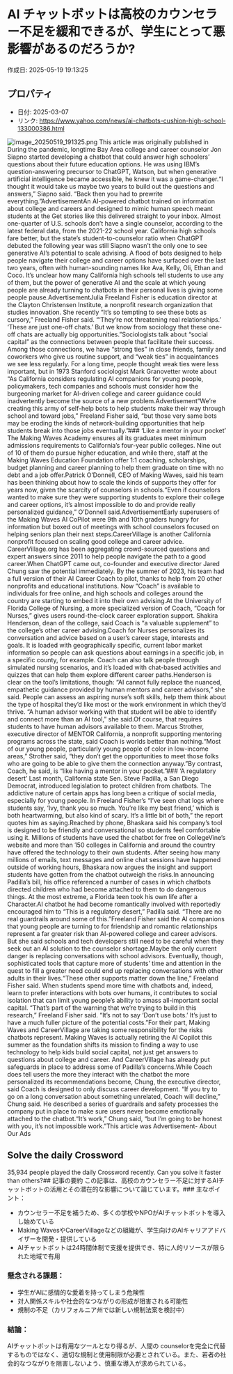 # AI チャットボットは高校のカウンセラー不足を緩和できるが、学生にとって悪影響があるのだろうか?

作成日: 2025-05-19 19:13:25

## プロパティ

- 日付: 2025-03-07
- リンク: https://www.yahoo.com/news/ai-chatbots-cushion-high-school-133000386.html

![image_20250519_191325.png](../assets/image_20250519_191325.png)
This article was originally published in During the pandemic, longtime Bay Area college and career counselor Jon Siapno started developing a chatbot that could answer high schoolers’ questions about their future education options. He was using IBM’s question-answering precursor to ChatGPT, Watson, but when generative artificial intelligence became accessible, he knew it was a game-changer.“I thought it would take us maybe two years to build out the questions and answers,” Siapno said. “Back then you had to prewrite everything.”AdvertisementAn AI-powered chatbot trained on information about college and careers and designed to mimic human speech meant students at the Get stories like this delivered straight to your inbox. Almost one-quarter of U.S. schools don’t have a single counselor, according to the latest federal data, from the 2021-22 school year. California high schools fare better, but the state’s student-to-counselor ratio when ChatGPT debuted the following year was still Siapno wasn’t the only one to see generative AI’s potential to scale advising. A flood of bots designed to help people navigate their college and career options have surfaced over the last two years, often with human-sounding names like Ava, Kelly, Oli, Ethan and Coco. It’s unclear how many California high schools tell students to use any of them, but the power of generative AI and the scale at which young people are already turning to chatbots in their personal lives is giving some people pause.AdvertisementJulia Freeland Fisher is education director at the Clayton Christensen Institute, a nonprofit research organization that studies innovation. She recently “It’s so tempting to see these bots as cursory,” Freeland Fisher said. “‘They’re not threatening real relationships.’ ‘These are just one-off chats.’ But we know from sociology that these one-off chats are actually big opportunities.”Sociologists talk about “social capital” as the connections between people that facilitate their success. Among those connections, we have “strong ties” in close friends, family and coworkers who give us routine support, and “weak ties” in acquaintances we see less regularly. For a long time, people thought weak ties were less important, but in 1973 Stanford sociologist Mark Granovetter wrote about “As California considers regulating AI companions for young people, policymakers, tech companies and schools must consider how the burgeoning market for AI-driven college and career guidance could inadvertently become the source of a new problem.Advertisement“We’re creating this army of self-help bots to help students make their way through school and toward jobs,” Freeland Fisher said, “but those very same bots may be eroding the kinds of network-building opportunities that help students break into those jobs eventually.”### ‘Like a mentor in your pocket’
The Making Waves Academy ensures all its graduates meet minimum admissions requirements to California’s four-year public colleges. Nine out of 10 of them do pursue higher education, and while there, staff at the Making Waves Education Foundation offer 1:1 coaching, scholarships, budget planning and career planning to help them graduate on time with no debt and a job offer.Patrick O’Donnell, CEO of Making Waves, said his team has been thinking about how to scale the kinds of supports they offer for years now, given the scarcity of counselors in schools.“Even if counselors wanted to make sure they were supporting students to explore their college and career options, it’s almost impossible to do and provide really personalized guidance,” O’Donnell said.AdvertisementEarly superusers of the Making Waves AI CoPilot were 9th and 10th graders hungry for information but boxed out of meetings with school counselors focused on helping seniors plan their next steps.CareerVillage is another California nonprofit focused on scaling good college and career advice. CareerVillage.org has been aggregating crowd-sourced questions and expert answers since 2011 to help people navigate the path to a good career.When ChatGPT came out, co-founder and executive director Jared Chung saw the potential immediately. By the summer of 2023, his team had a full version of their AI Career Coach to pilot, thanks to help from 20 other nonprofits and educational institutions. Now “Coach” is available to individuals for free online, and high schools and colleges around the country are starting to embed it into their own advising.At the University of Florida College of Nursing, a more specialized version of Coach, “Coach for Nurses,” gives users round-the-clock career exploration support. Shakira Henderson, dean of the college, said Coach is “a valuable supplement” to the college’s other career advising.Coach for Nurses personalizes its conversation and advice based on a user’s career stage, interests and goals. It is loaded with geographically specific, current labor market information so people can ask questions about earnings in a specific job, in a specific county, for example. Coach can also talk people through simulated nursing scenarios, and it’s loaded with chat-based activities and quizzes that can help them explore different career paths.Henderson is clear on the tool’s limitations, though: “AI cannot fully replace the nuanced, empathetic guidance provided by human mentors and career advisors,” she said. People can assess an aspiring nurse’s soft skills, help them think about the type of hospital they’d like most or the work environment in which they’d thrive. “A human advisor working with that student will be able to identify and connect more than an AI tool,” she said.Of course, that requires students to have human advisors available to them. Marcus Strother, executive director of MENTOR California, a nonprofit supporting mentoring programs across the state, said Coach is worlds better than nothing.“Most of our young people, particularly young people of color in low-income areas,” Strother said, “they don’t get the opportunities to meet those folks who are going to be able to give them the connection anyway.”By contrast, Coach, he said, is “like having a mentor in your pocket.”### ‘A regulatory desert’
Last month, California state Sen. Steve Padilla, a San Diego Democrat, introduced legislation to protect children from chatbots. The addictive nature of certain apps has long been a critique of social media, especially for young people. In Freeland Fisher’s “I’ve seen chat logs where students say, ‘Ivy, thank you so much. You’re like my best friend,’ which is both heartwarming, but also kind of scary. It’s a little bit of both,” the report quotes him as saying.Reached by phone, Bhaskara said his company’s tool is designed to be friendly and conversational so students feel comfortable using it. Millions of students have used the chatbot for free on CollegeVine’s website and more than 150 colleges in California and around the country have offered the technology to their own students. After seeing how many millions of emails, text messages and online chat sessions have happened outside of working hours, Bhaskara now argues the insight and support students have gotten from the chatbot outweigh the risks.In announcing Padilla’s bill, his office referenced a number of cases in which chatbots directed children who had become attached to them to do dangerous things. At the most extreme, a Florida teen took his own life after a Character.AI chatbot he had become romantically involved with reportedly encouraged him to “This is a regulatory desert,” Padilla said. “There are no real guardrails around some of this.”Freeland Fisher said the AI companions that young people are turning to for friendship and romantic relationships represent a far greater risk than AI-powered college and career advisors. But she said schools and tech developers still need to be careful when they seek out an AI solution to the counselor shortage.Maybe the only current danger is replacing conversations with school advisors. Eventually, though, sophisticated tools that capture more of students’ time and attention in the quest to fill a greater need could end up replacing conversations with other adults in their lives.“These other supports matter down the line,” Freeland Fisher said. When students spend more time with chatbots and, indeed, learn to prefer interactions with bots over humans, it contributes to social isolation that can limit young people’s ability to amass all-important social capital. “That’s part of the warning that we’re trying to build in this research,” Freeland Fisher said. “It’s not to say ‘Don’t use bots.’ It’s just to have a much fuller picture of the potential costs.”For their part, Making Waves and CareerVillage are taking some responsibility for the risks chatbots represent. Making Waves is actually retiring the AI Copilot this summer as the foundation shifts its mission to finding a way to use technology to help kids build social capital, not just get answers to questions about college and career. And CareerVillage has already put safeguards in place to address some of Padilla’s concerns.While Coach does tell users the more they interact with the chatbot the more personalized its recommendations become, Chung, the executive director, said Coach is designed to only discuss career development. “If you try to go on a long conversation about something unrelated, Coach will decline,” Chung said. He described a series of guardrails and safety processes the company put in place to make sure users never become emotionally attached to the chatbot.“It’s work,” Chung said, “but I’m going to be honest with you, it’s not impossible work.”This article was Advertisement- About Our Ads
## Solve the daily Crossword
35,934 people played the daily Crossword recently. Can you solve it faster than others?## 記事の要約
この記事は、高校のカウンセラー不足に対するAIチャットボットの活用とその潜在的な影響について論じています。### 主なポイント：
- カウンセラー不足を補うため、多くの学校やNPOがAIチャットボットを導入し始めている
- Making WavesやCareerVillageなどの組織が、学生向けのAIキャリアアドバイザーを開発・提供している
- AIチャットボットは24時間体制で支援を提供でき、特に人的リソースが限られた地域で有用
### 懸念される課題：
- 学生がAIに感情的な愛着を持ってしまう危険性
- 対人関係スキルや社会的なつながりの形成が阻害される可能性
- 規制の不足（カリフォルニア州では新しい規制法案を検討中）
### 結論：
AIチャットボットは有用なツールとなり得るが、人間の counselorを完全に代替するものではなく、適切な規制と使用制限が必要とされている。また、若者の社会的なつながりを阻害しないよう、慎重な導入が求められている。